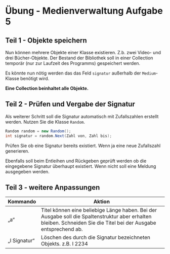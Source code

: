 # Übung - Medienverwaltung Aufgabe 5

## Teil 1 - Objekte speichern

Nun können mehrere Objekte einer Klasse existieren. Z.b. zwei Video- und drei Bücher-Objekte. Der Bestand der Bibliothek soll in einer Collection temporär (nur zur Laufzeit des Programms) gespeichert werden.

Es könnte nun nötig werden das das Feld `signatur` außerhalb der `Medium`-Klasse benötigt wird.

**Eine Collection beinhaltet alle Objekte.**

## Teil 2 - Prüfen und Vergabe der Signatur

Als weiterer Schritt soll die Signatur automatisch mit Zufallszahlen erstellt werden. Nutzen Sie die Klasse `Random`.

```csharp
Random random = new Random();
int signatur = random.Next(Zahl von, Zahl bis);
```

Prüfen Sie ob eine Signatur bereits existiert. Wenn ja eine neue Zufallszahl generieren.

Ebenfalls soll beim Entleihen und Rückgeben geprüft werden ob die eingegebene Signatur überhaupt existiert. Wenn nicht soll eine Meldung ausgegeben werden.

## Teil 3 - weitere Anpassungen

|Kommando    | Aktion
-------------|----------
|„a“| Titel können eine beliebige Länge haben. Bei der Ausgabe soll die Spaltenstruktur aber erhalten bleiben. Schneiden Sie die Titel bei der Ausgabe entsprechend ab.|
|„l Signatur“| Löschen des durch die Signatur bezeichneten Objekts. z.B. l 2234|